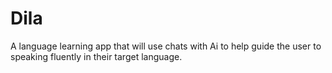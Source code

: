 # Dila
A language learning app that will use chats with Ai to help guide the user to speaking fluently in their target language.
